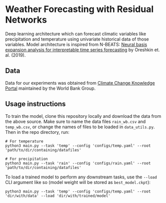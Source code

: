 # Weather Forecasting with Residual Networks

Deep learning architecture which can forecast climatic variables like precipitation and temperature using univariate historical data of those variables. Model architecture is inspired from N-BEATS: [Neural basis expansion analysis for interpretable time series forecasting](https://arxiv.org/abs/1905.10437) by Oreshkin et. al. (2019). 

## Data
Data for our experiments was obtained from [Climate Change Knowledge Portal](https://climateknowledgeportal.worldbank.org/) maintained by the World Bank Group. 

## Usage instructions
To train the model, clone this repository locally and download the data from the above source. Make sure to name the data files `rain_wb.csv` and `temp_wb.csv`, or change the names of files to be loaded in `data_utils.py`. Then in the repo directory, run:

```
# For temperature 
python3 main.py --task 'temp' --config 'configs/temp.yaml' --root 'path/to/dir/containing/datafiles'

# For precipitation
python3 main.py --task 'rain' --config 'configs/rain.yaml' --root 'path/to/dir/containing/datafiles'
```

To load a trained model to perform any downstream tasks, use the `--load` CLI argument like so (model weight will be stored as `best_model.ckpt`):

```
python3 main.py --task 'temp' --config 'configs/temp.yaml' --root 'dir/with/data' --load 'dir/with/trained/model'
```

